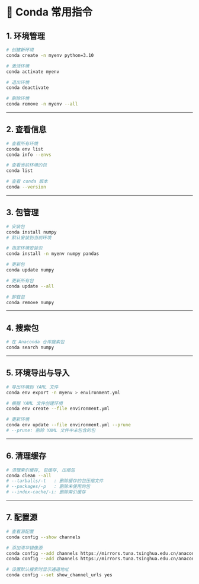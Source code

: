 # 📘 Conda 常用指令

## 1. 环境管理

``` bash
# 创建新环境
conda create -n myenv python=3.10

# 激活环境
conda activate myenv

# 退出环境
conda deactivate

# 删除环境
conda remove -n myenv --all
```

------------------------------------------------------------------------

## 2. 查看信息

``` bash
# 查看所有环境
conda env list
conda info --envs

# 查看当前环境的包
conda list

# 查看 conda 版本
conda --version
```

------------------------------------------------------------------------

## 3. 包管理

``` bash
# 安装包
conda install numpy
# 默认安装到当前环境

# 指定环境安装包
conda install -n myenv numpy pandas

# 更新包
conda update numpy

# 更新所有包
conda update --all

# 卸载包
conda remove numpy
```

------------------------------------------------------------------------

## 4. 搜索包

``` bash
# 在 Anaconda 仓库搜索包
conda search numpy
```

------------------------------------------------------------------------

## 5. 环境导出与导入

``` bash
# 导出环境到 YAML 文件
conda env export -n myenv > environment.yml

# 根据 YAML 文件创建环境
conda env create --file environment.yml

# 更新环境
conda env update --file environment.yml --prune
# --prune: 删除 YAML 文件中未包含的包
```

------------------------------------------------------------------------

## 6. 清理缓存

``` bash
# 清理索引缓存, 包缓存, 压缩包
conda clean --all
# --tarballs/-t   : 删除缓存的包压缩文件
# --packages/-p   : 删除未使用的包
# --index-cache/-i: 删除索引缓存
```

------------------------------------------------------------------------

## 7. 配置源

``` bash
# 查看源配置
conda config --show channels

# 添加清华镜像源
conda config --add channels https://mirrors.tuna.tsinghua.edu.cn/anaconda/pkgs/main/
conda config --add channels https://mirrors.tuna.tsinghua.edu.cn/anaconda/pkgs/free/

# 设置默认搜索时显示通道地址
conda config --set show_channel_urls yes
```

